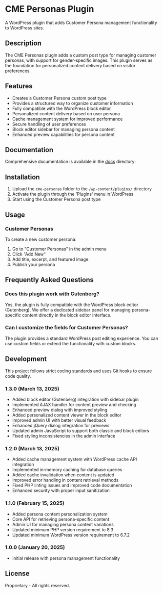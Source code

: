 # CME Personas Plugin

A WordPress plugin that adds Customer Persona management functionality to WordPress sites.

## Description

The CME Personas plugin adds a custom post type for managing customer personas, with support for gender-specific images. This plugin serves as the foundation for personalized content delivery based on visitor preferences.

## Features

- Creates a Customer Persona custom post type
- Provides a structured way to organize customer information
- Fully compatible with the WordPress block editor
- Personalized content delivery based on user persona
- Cache management system for improved performance
- Secure handling of user preferences
- Block editor sidebar for managing persona content
- Enhanced preview capabilities for persona content

## Documentation

Comprehensive documentation is available in the [docs](./docs) directory:

## Installation

1. Upload the `cme-personas` folder to the `/wp-content/plugins/` directory
2. Activate the plugin through the 'Plugins' menu in WordPress
3. Start using the Customer Persona post type

## Usage

### Customer Personas

To create a new customer persona:

1. Go to "Customer Personas" in the admin menu
2. Click "Add New"
3. Add title, excerpt, and featured image
4. Publish your persona

## Frequently Asked Questions

### Does this plugin work with Gutenberg?

Yes, the plugin is fully compatible with the WordPress block editor (Gutenberg). We offer a dedicated sidebar panel for managing persona-specific content directly in the block editor interface.

### Can I customize the fields for Customer Personas?

The plugin provides a standard WordPress post editing experience. You can use custom fields or extend the functionality with custom blocks.

## Development

This project follows strict coding standards and uses Git hooks to ensure code quality.

### 1.3.0 (March 13, 2025)

- Added block editor (Gutenberg) integration with sidebar plugin
- Implemented AJAX handler for content preview and checking
- Enhanced preview dialog with improved styling
- Added personalized content viewer in the block editor
- Improved admin UI with better visual feedback
- Enhanced jQuery dialog integration for previews
- Updated admin JavaScript to support both classic and block editors
- Fixed styling inconsistencies in the admin interface

### 1.2.0 (March 13, 2025)

- Added cache management system with WordPress cache API integration
- Implemented in-memory caching for database queries
- Added cache invalidation when content is updated
- Improved error handling in content retrieval methods
- Fixed PHP linting issues and improved code documentation
- Enhanced security with proper input sanitization

### 1.1.0 (February 15, 2025)

- Added persona content personalization system
- Core API for retrieving persona-specific content
- Admin UI for managing persona content variations
- Updated minimum PHP version requirement to 8.3
- Updated minimum WordPress version requirement to 6.7.2

### 1.0.0 (January 20, 2025)

- Initial release with persona management functionality

## License

Proprietary - All rights reserved.

